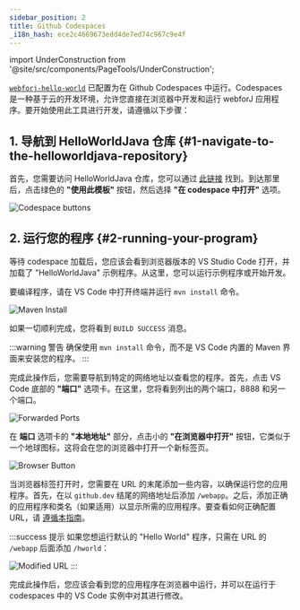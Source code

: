 ```yaml
---
sidebar_position: 2
title: Github Codespaces
_i18n_hash: ece2c4669673edd4de7ed74c967c9e4f
---
```

import UnderConstruction from '@site/src/components/PageTools/UnderConstruction';

[`webforj-hello-world`](https://github.com/webforj/webforj-hello-world) 已配置为在 Github Codespaces 中运行。Codespaces 是一种基于云的开发环境，允许您直接在浏览器中开发和运行 webforJ 应用程序。要开始使用此工具进行开发，请遵循以下步骤：

## 1. 导航到 HelloWorldJava 仓库 {#1-navigate-to-the-helloworldjava-repository}

首先，您需要访问 HelloWorldJava 仓库，您可以通过 [此链接](https://github.com/webforj/webforj-hello-world) 找到。到达那里后，点击绿色的 **"使用此模板"** 按钮，然后选择 **"在 codespace 中打开"** 选项。

![Codespace buttons](/img/bbj-installation/github/1.png#rounded-border)

## 2. 运行您的程序 {#2-running-your-program}

等待 codespace 加载后，您应该会看到浏览器版本的 VS Studio Code 打开，并加载了 "HelloWorldJava" 示例程序。从这里，您可以运行示例程序或开始开发。

要编译程序，请在 VS Code 中打开终端并运行 `mvn install` 命令。

![Maven Install](/img/bbj-installation/github/2.png#rounded-border)

如果一切顺利完成，您将看到 `BUILD SUCCESS` 消息。

:::warning 警告 
确保使用 `mvn install` 命令，而不是 VS Code 内置的 Maven 界面来安装您的程序。
:::

完成此操作后，您需要导航到特定的网络地址以查看您的程序。首先，点击 VS Code 底部的 **"端口"** 选项卡。在这里，您将看到列出的两个端口，8888 和另一个端口。

![Forwarded Ports](/img/bbj-installation/github/3.png#rounded-border)

在 **端口** 选项卡的 **"本地地址"** 部分，点击小的 **"在浏览器中打开"** 按钮，它类似于一个地球图标，这将会在您的浏览器中打开一个新标签页。

![Browser Button](/img/bbj-installation/github/4.png#rounded-border)

当浏览器标签打开时，您需要在 URL 的末尾添加一些内容，以确保运行您的应用程序。首先，在以 `github.dev` 结尾的网络地址后添加 `/webapp`。之后，添加正确的应用程序和类名（如果适用）以显示所需的应用程序。要查看如何正确配置 URL，请 [遵循本指南](./configuration)。

:::success 提示
如果您想运行默认的 "Hello World" 程序，只需在 URL 的 `/webapp` 后面添加 `/hworld`：
<br />

![Modified URL](/img/bbj-installation/github/5.png#rounded-border)
:::

完成此操作后，您应该会看到您的应用程序在浏览器中运行，并可以在运行于 codespaces 中的 VS Code 实例中对其进行修改。
